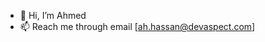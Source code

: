 - 👋 Hi, I’m Ahmed
- 📫 Reach me through email [ah.hassan@devaspect.com]

<!---
iBllank/iBllank is a ✨ special ✨ repository because its `README.md` (this file) appears on your GitHub profile.
You can click the Preview link to take a look at your changes.
--->
